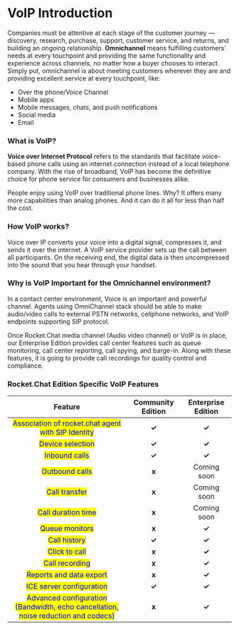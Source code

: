 # VoIP Introduction

Companies must be attentive at each stage of the customer journey — discovery, research, purchase, support, customer service, and returns, and building an ongoing relationship. **Omnichannel** means fulfilling customers’ needs at every touchpoint and providing the same functionality and experience across channels, no matter how a buyer chooses to interact. Simply put, omnichannel is about meeting customers wherever they are and providing excellent service at every touchpoint, like:

* Over the phone/Voice Channel
* Mobile apps
* Mobile messages, chats, and push notifications
* Social media
* Email

### **What is VoIP?**

**Voice over Internet Protocol** refers to the standards that facilitate voice-based phone calls using an internet connection instead of a local telephone company. With the rise of broadband, VoIP has become the definitive choice for phone service for consumers and businesses alike.

People enjoy using VoIP over traditional phone lines. Why? It offers many more capabilities than analog phones. And it can do it all for less than half the cost.

### How VoIP works?

Voice over IP converts your voice into a digital signal, compresses it, and sends it over the internet. A VoIP service provider sets up the call between all participants. On the receiving end, the digital data is then uncompressed into the sound that you hear through your handset.

### Why is VoIP Important for the Omnichannel environment?

In a contact center environment, Voice is an important and powerful channel. Agents using OmniChannel stack should be able to make audio/video calls to external PSTN networks, cellphone networks, and VoIP endpoints supporting SIP protocol.

Once Rocket.Chat media channel (Audio video channel) or VoIP is in place, our Enterprise Edition provides call center features such as queue monitoring, call center reporting, call spying, and barge-in. Along with these features, it is going to provide call recordings for quality control and compliance.

### **Rocket.Chat Edition Specific VoIP Features**

|                                                       Feature                                                      | Community Edition | Enterprise Edition |
| :----------------------------------------------------------------------------------------------------------------: | :---------------: | :----------------: |
|                 <mark style="color:blue;">Association of rocket.chat agent with SIP Identity</mark>                |       **✓**       |        **✓**       |
|                                  <mark style="color:blue;">Device selection</mark>                                 |       **✓**       |        **✓**       |
|                                   <mark style="color:blue;">Inbound calls</mark>                                   |       **✓**       |        **✓**       |
|                                   <mark style="color:blue;">Outbound calls</mark>                                  |       **x**       |    Coming soon     |
|                                   <mark style="color:blue;">Call transfer</mark>                                   |       **x**       |     Coming soon    |
|                                <mark style="color:blue;">Call duration time</mark>                                 |       **x**       |     Coming soon    |
|                                   <mark style="color:blue;">Queue monitors</mark>                                  |       **x**       |        **✓**       |
|                                    <mark style="color:blue;">Call history</mark>                                   |       **✓**       |        **✓**       |
|                                   <mark style="color:blue;">Click to call</mark>                                   |       **x**       |        **✓**       |
|                                   <mark style="color:blue;">Call recording</mark>                                  |       **x**       |        **✓**       |
|                              <mark style="color:blue;">Reports and data export</mark>                              |       **x**       |        **✓**       |
|                              <mark style="color:blue;">ICE server configuration</mark>                             |       **✓**       |        **✓**       |
| <mark style="color:blue;">Advanced configuration (Bandwidth, echo cancellation, noise reduction and codecs)</mark> |       **x**       |        **✓**       |
